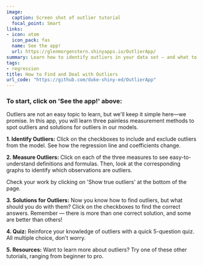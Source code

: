 ```yaml
---
image:
  caption: Screen shot of outlier tutorial
  focal_point: Smart
links:
- icon: atom
  icon_pack: fas
  name: See the app!
  url: https://glenmorgenstern.shinyapps.io/OutlierApp/
summary: Learn how to identify outliers in your data set — and what to do once you've found them.
tags:
- regression
title: How to Find and Deal with Outliers
url_code: "https://github.com/duke-shiny-ed/OutlierApp"
---
```


### To start, click on 'See the app!' above:


Outliers are not an easy topic to learn, but we'll keep it simple here—we promise. In this app, you will learn three painless measurement methods to spot outliers and solutions for outliers in our models.


**1. Identify Outliers:** Click on the checkboxes to include and exclude outliers from the model. See how the regression line and coefficients change.

**2. Measure Outliers:** Click on each of the three measures to see easy-to-understand definitions and formulas. Then, look at the corresponding graphs to identify which observations are outliers.

Check your work by clicking on 'Show true outliers' at the bottom of the page.

**3. Solutions for Outliers:** Now you know how to find outliers, but what should you do with them? Click on the checkboxes to find the correct answers. Remember — there is more than one correct solution, and some are better than others!

**4. Quiz:** Reinforce your knowledge of outliers with a quick 5-question quiz. All multiple choice, don't worry.

**5. Resources:** Want to learn more about outliers? Try one of these other tutorials, ranging from beginner to pro.